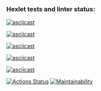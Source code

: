 ### Hexlet tests and linter status:

[![asciicast](https://asciinema.org/a/RO3WIsW1GW8u1ARdTtqFOqhJZ.svg)](https://asciinema.org/a/RO3WIsW1GW8u1ARdTtqFOqhJZ)

[![asciicast](https://asciinema.org/a/wMz93bH4hN6GD70l4JrSav4IJ.svg)](https://asciinema.org/a/wMz93bH4hN6GD70l4JrSav4IJ)

[![asciicast](https://asciinema.org/a/LKbxISLiyD0Bawa3Sl07nkI3t.svg)](https://asciinema.org/a/LKbxISLiyD0Bawa3Sl07nkI3t)

[![asciicast](https://asciinema.org/a/jNlDpPQ4IQEzhNCDjUSFW6rog.svg)](https://asciinema.org/a/jNlDpPQ4IQEzhNCDjUSFW6rog)

[![asciicast](https://asciinema.org/a/nlehcMF9EJgHzHO1bSDVW4Bou.svg)](https://asciinema.org/a/nlehcMF9EJgHzHO1bSDVW4Bou)

[![Actions Status](https://github.com/AleksKen/java-project-61/actions/workflows/hexlet-check.yml/badge.svg)](https://github.com/AleksKen/java-project-61/actions)
[![Maintainability](https://api.codeclimate.com/v1/badges/de2f2277e4535fbb6798/maintainability)](https://codeclimate.com/github/AleksKen/java-project-61/maintainability)
